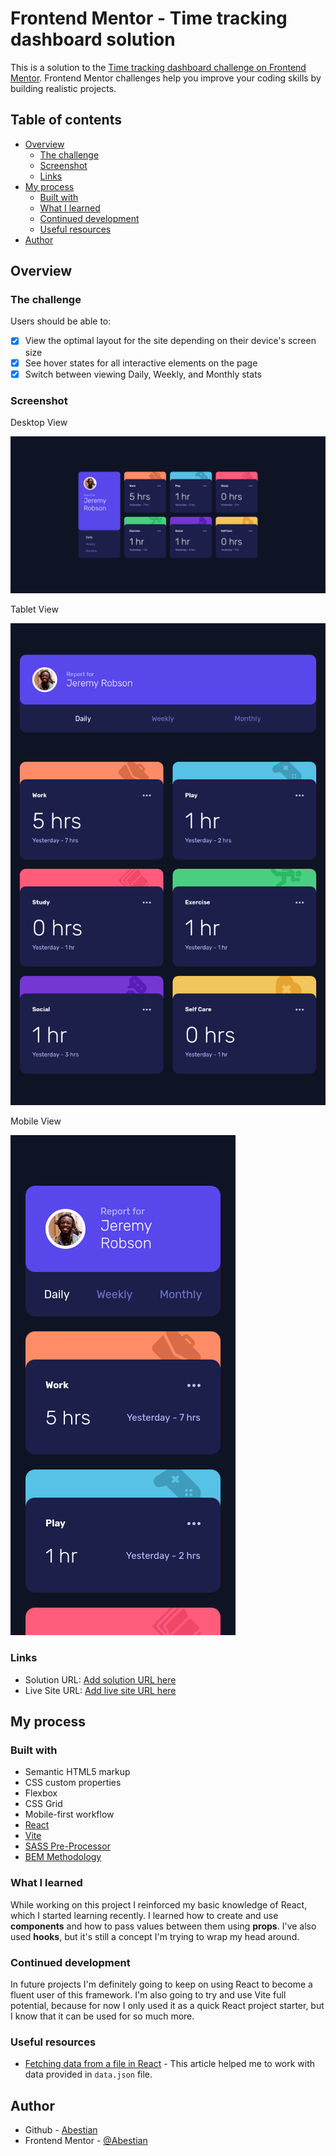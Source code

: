 # Frontend Mentor - Time tracking dashboard solution

This is a solution to
the [Time tracking dashboard challenge on Frontend Mentor](https://www.frontendmentor.io/challenges/time-tracking-dashboard-UIQ7167Jw).
Frontend Mentor challenges help you improve your coding skills by building realistic projects.

## Table of contents

- [Overview](#overview)
    - [The challenge](#the-challenge)
    - [Screenshot](#screenshot)
    - [Links](#links)
- [My process](#my-process)
    - [Built with](#built-with)
    - [What I learned](#what-i-learned)
    - [Continued development](#continued-development)
    - [Useful resources](#useful-resources)
- [Author](#author)

## Overview

### The challenge

Users should be able to:

- [x] View the optimal layout for the site depending on their device's screen size
- [x] See hover states for all interactive elements on the page
- [x] Switch between viewing Daily, Weekly, and Monthly stats

### Screenshot

Desktop View

![Screenshot of Time Tracking Dashboard](./screenshot1.png)

Tablet View

![Screenshot of Time Tracking Dashboard](./screenshot2.png)

Mobile View

![Screenshot of Time Tracking Dashboard](./screenshot3.png)

### Links

- Solution
  URL: [Add solution URL here](https://www.frontendmentor.io/solutions/time-tracking-dashboard-with-react-OSh2PxlFiY)
- Live Site URL: [Add live site URL here](https://abestian.github.io/time-tracking-dashboard-fm/)

## My process

### Built with

- Semantic HTML5 markup
- CSS custom properties
- Flexbox
- CSS Grid
- Mobile-first workflow
- [React](https://reactjs.org/)
- [Vite](https://vite.dev/)
- [SASS Pre-Processor](https://sass-lang.com/)
- [BEM Methodology](https://getbem.com/)

### What I learned

While working on this project I reinforced my basic knowledge of React, which I started learning recently.
I learned how to create and use **components** and how to pass values between them using **props**.
I've also used **hooks**, but it's still a concept I'm trying to wrap my head around.

### Continued development

In future projects I'm definitely going to keep on using React to become a fluent user of this framework. I'm also going
to try and use Vite full potential, because for now I only used it as a quick React project starter, but I know that it
can be used for so much more.

### Useful resources

- [Fetching data from a file in React](https://www.pluralsight.com/resources/blog/guides/fetch-data-from-a-json-file-in-a-react-app) -
  This article helped me to work with data provided in `data.json` file.

## Author

- Github - [Abestian](https://github.com/Abestian)
- Frontend Mentor - [@Abestian](https://www.frontendmentor.io/profile/Abestian)
